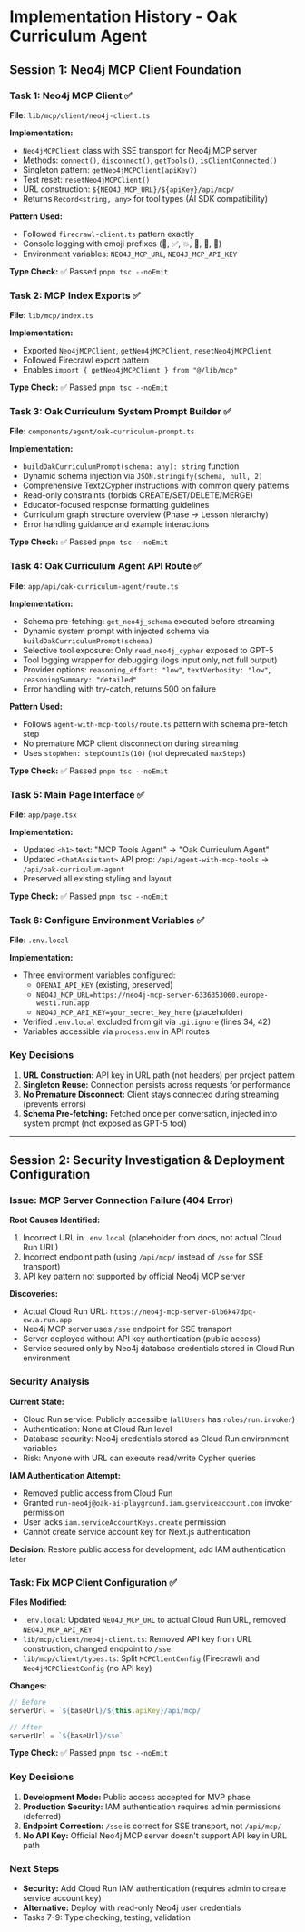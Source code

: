 # Implementation History - Oak Curriculum Agent

## Session 1: Neo4j MCP Client Foundation

### Task 1: Neo4j MCP Client ✅

**File:** `lib/mcp/client/neo4j-client.ts`

**Implementation:**
- `Neo4jMCPClient` class with SSE transport for Neo4j MCP server
- Methods: `connect()`, `disconnect()`, `getTools()`, `isClientConnected()`
- Singleton pattern: `getNeo4jMCPClient(apiKey?)`
- Test reset: `resetNeo4jMCPClient()`
- URL construction: `${NEO4J_MCP_URL}/${apiKey}/api/mcp/`
- Returns `Record<string, any>` for tool types (AI SDK compatibility)

**Pattern Used:**
- Followed `firecrawl-client.ts` pattern exactly
- Console logging with emoji prefixes (🚀, ✅, 💥, 🔧, 🔗, 🔌)
- Environment variables: `NEO4J_MCP_URL`, `NEO4J_MCP_API_KEY`

**Type Check:** ✅ Passed `pnpm tsc --noEmit`

### Task 2: MCP Index Exports ✅

**File:** `lib/mcp/index.ts`

**Implementation:**
- Exported `Neo4jMCPClient`, `getNeo4jMCPClient`, `resetNeo4jMCPClient`
- Followed Firecrawl export pattern
- Enables `import { getNeo4jMCPClient } from "@/lib/mcp"`

**Type Check:** ✅ Passed `pnpm tsc --noEmit`

### Task 3: Oak Curriculum System Prompt Builder ✅

**File:** `components/agent/oak-curriculum-prompt.ts`

**Implementation:**
- `buildOakCurriculumPrompt(schema: any): string` function
- Dynamic schema injection via `JSON.stringify(schema, null, 2)`
- Comprehensive Text2Cypher instructions with common query patterns
- Read-only constraints (forbids CREATE/SET/DELETE/MERGE)
- Educator-focused response formatting guidelines
- Curriculum graph structure overview (Phase → Lesson hierarchy)
- Error handling guidance and example interactions

**Type Check:** ✅ Passed `pnpm tsc --noEmit`

### Task 4: Oak Curriculum Agent API Route ✅

**File:** `app/api/oak-curriculum-agent/route.ts`

**Implementation:**
- Schema pre-fetching: `get_neo4j_schema` executed before streaming
- Dynamic system prompt with injected schema via `buildOakCurriculumPrompt(schema)`
- Selective tool exposure: Only `read_neo4j_cypher` exposed to GPT-5
- Tool logging wrapper for debugging (logs input only, not full output)
- Provider options: `reasoning_effort: "low"`, `textVerbosity: "low"`, `reasoningSummary: "detailed"`
- Error handling with try-catch, returns 500 on failure

**Pattern Used:**
- Follows `agent-with-mcp-tools/route.ts` pattern with schema pre-fetch step
- No premature MCP client disconnection during streaming
- Uses `stopWhen: stepCountIs(10)` (not deprecated `maxSteps`)

**Type Check:** ✅ Passed `pnpm tsc --noEmit`

### Task 5: Main Page Interface ✅

**File:** `app/page.tsx`

**Implementation:**
- Updated `<h1>` text: "MCP Tools Agent" → "Oak Curriculum Agent"
- Updated `<ChatAssistant>` API prop: `/api/agent-with-mcp-tools` → `/api/oak-curriculum-agent`
- Preserved all existing styling and layout

**Type Check:** ✅ Passed `pnpm tsc --noEmit`

### Task 6: Configure Environment Variables ✅

**File:** `.env.local`

**Implementation:**
- Three environment variables configured:
  - `OPENAI_API_KEY` (existing, preserved)
  - `NEO4J_MCP_URL=https://neo4j-mcp-server-6336353060.europe-west1.run.app`
  - `NEO4J_MCP_API_KEY=your_secret_key_here` (placeholder)
- Verified `.env.local` excluded from git via `.gitignore` (lines 34, 42)
- Variables accessible via `process.env` in API routes

### Key Decisions

1. **URL Construction:** API key in URL path (not headers) per project pattern
2. **Singleton Reuse:** Connection persists across requests for performance
3. **No Premature Disconnect:** Client stays connected during streaming (prevents errors)
4. **Schema Pre-fetching:** Fetched once per conversation, injected into system prompt (not exposed as GPT-5 tool)

---

## Session 2: Security Investigation & Deployment Configuration

### Issue: MCP Server Connection Failure (404 Error)

**Root Causes Identified:**
1. Incorrect URL in `.env.local` (placeholder from docs, not actual Cloud Run URL)
2. Incorrect endpoint path (using `/api/mcp/` instead of `/sse` for SSE transport)
3. API key pattern not supported by official Neo4j MCP server

**Discoveries:**
- Actual Cloud Run URL: `https://neo4j-mcp-server-6lb6k47dpq-ew.a.run.app`
- Neo4j MCP server uses `/sse` endpoint for SSE transport
- Server deployed without API key authentication (public access)
- Service secured only by Neo4j database credentials stored in Cloud Run environment

### Security Analysis

**Current State:**
- Cloud Run service: Publicly accessible (`allUsers` has `roles/run.invoker`)
- Authentication: None at Cloud Run level
- Database security: Neo4j credentials stored as Cloud Run environment variables
- Risk: Anyone with URL can execute read/write Cypher queries

**IAM Authentication Attempt:**
- Removed public access from Cloud Run
- Granted `run-neo4j@oak-ai-playground.iam.gserviceaccount.com` invoker permission
- User lacks `iam.serviceAccountKeys.create` permission
- Cannot create service account key for Next.js authentication

**Decision:** Restore public access for development; add IAM authentication later

### Task: Fix MCP Client Configuration ✅

**Files Modified:**
- `.env.local`: Updated `NEO4J_MCP_URL` to actual Cloud Run URL, removed `NEO4J_MCP_API_KEY`
- `lib/mcp/client/neo4j-client.ts`: Removed API key from URL construction, changed endpoint to `/sse`
- `lib/mcp/client/types.ts`: Split `MCPClientConfig` (Firecrawl) and `Neo4jMCPClientConfig` (no API key)

**Changes:**
```typescript
// Before
serverUrl = `${baseUrl}/${this.apiKey}/api/mcp/`

// After
serverUrl = `${baseUrl}/sse`
```

**Type Check:** ✅ Passed `pnpm tsc --noEmit`

### Key Decisions

1. **Development Mode:** Public access accepted for MVP phase
2. **Production Security:** IAM authentication requires admin permissions (deferred)
3. **Endpoint Correction:** `/sse` is correct for SSE transport, not `/api/mcp/`
4. **No API Key:** Official Neo4j MCP server doesn't support API key in URL path

### Next Steps

- **Security:** Add Cloud Run IAM authentication (requires admin to create service account key)
- **Alternative:** Deploy with read-only Neo4j user credentials
- Tasks 7-9: Type checking, testing, validation
